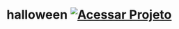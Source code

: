 # halloween [![Acessar Projeto](https://img.shields.io/badge/Acessar%20Projeto-halloween%20-5A7302)](https://j0a0f3l1p3.github.io/halloween)
